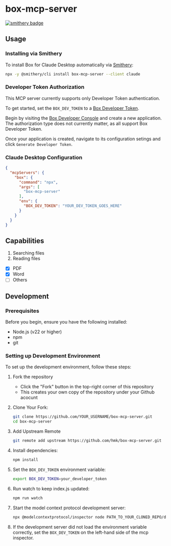 # box-mcp-server
[![smithery badge](https://smithery.ai/badge/box-mcp-server)](https://smithery.ai/server/box-mcp-server)

## Usage

### Installing via Smithery

To install Box for Claude Desktop automatically via [Smithery](https://smithery.ai/server/box-mcp-server):

```bash
npx -y @smithery/cli install box-mcp-server --client claude
```

### Developer Token Authorization
This MCP server currently supports only Developer Token authentication.

To get started, set the `BOX_DEV_TOKEN` to a [Box Developer Token](https://developer.box.com/guides/authentication/tokens/developer-tokens/).

Begin by visiting the [Box Developer Console](https://app.box.com/developers/console) and create a new application. The authorization type does not currently matter, as all support Box Developer Token. 

Once your application is created, navigate to its configuration setings and click `Generate Developer Token`.

### Claude Desktop Configuration
```json
{
  "mcpServers": {
    "box": {
      "command": "npx",
      "args": [
        "box-mcp-server"
      ],
      "env": {
        "BOX_DEV_TOKEN": "YOUR_DEV_TOKEN_GOES_HERE"
      }
    }
  }
}
```

## Capabilities

1. Searching files
2. Reading files

- [x] PDF
- [x] Word
- [ ] Others

## Development

### Prerequisites

Before you begin, ensure you have the following installed:

* Node.js (v22 or higher)
* npm
* git

### Setting up Development Environment

To set up the development environment, follow these steps:

1. Fork the repository
   * Click the "Fork" button in the top-right corner of this repository
   * This creates your own copy of the repository under your Github acocunt

2. Clone Your Fork:
    ```sh
    git clone https://github.com/YOUR_USERNAME/box-mcp-server.git
    cd box-mcp-server
    ```

3. Add Upstream Remote
   ```sh
   git remote add upstream https://github.com/hmk/box-mcp-server.git
   ```
4. Install dependencies:
    ```sh
    npm install
    ```

5. Set the `BOX_DEV_TOKEN` environment variable:
    ```sh
    export BOX_DEV_TOKEN=your_developer_token
    ```

6. Run watch to keep index.js updated:
    ```sh
    npm run watch
    ```

7. Start the model context protocol development server:
    ```sh
    npx @modelcontextprotocol/inspector node PATH_TO_YOUR_CLONED_REPO/dist/index.js
    ```

8. If the development server did not load the environment variable correctly, set the `BOX_DEV_TOKEN` on the left-hand side of the mcp inspector.
